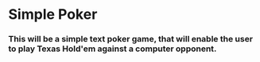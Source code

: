 # Simple Poker

### This will be a simple text poker game, that will enable the user to play Texas Hold'em against a computer opponent.